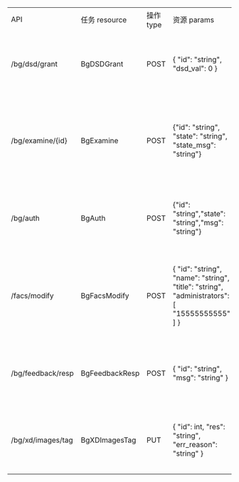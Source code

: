 <table>
   <tr>
      <td>API</td>
      <td>任务 resource </td>
      <td>操作 type </td>
      <td>资源 params </td>
      <td>说明</td>
      <td>发送消息</td>
   </tr>
   <tr>
      <td rowspan="1">/bg/dsd/grant</td>
      <td>BgDSDGrant</td>
      <td>POST</td>
      <td>{
  "id": "string",
  "dsd_val": 0
}</td>
      <td>赠送给id成功</td>
      <td> :white_check_mark: </td>
   </tr>
   <tr>
      <td rowspan="1">/bg/examine/{id}</td>
      <td>BgExamine</td>
      <td>POST</td>
      <td>{"id": "string", "state": "string", "state_msg": "string"} </td>
      <td>申请加入智能制造</td>
      <td> :white_check_mark: </td>
   </tr>
   <tr>
   <td rowspan="1">/bg/auth</td>
      <td>BgAuth</td>
      <td>POST</td>
      <td>{"id": "string","state": "string","msg": "string"}</td>
      <td>用户信息认证</td>
      <td> :white_check_mark: </td>
   </tr>
   <tr>
      <td rowspan="1">/facs/modify</td>
      <td>BgFacsModify</td>
      <td>POST</td>
      <td>{
  "id": "string",
  "name": "string",
  "title": "string",
  "administrators": [
    "15555555555"
  ]
}</td>
      <td>企业信息修改成功</td>
      <td> :white_check_mark: </td>
   </tr>
   <tr>
      <td rowspan="1">/bg/feedback/resp</td>
      <td>BgFeedbackResp</td>
      <td>POST</td>
      <td>{
  "id": "string",
  "msg": "string"
}</td>
      <td>用户反馈回复</td>
      <td> :white_check_mark: </td>
   </tr>
   <tr>
      <td rowspan="1">/bg/xd/images/tag</td>
      <td>BgXDImagesTag</td>
      <td>PUT</td>
      <td>{
  "id": int,
  "res": "string",
  "err_reason": "string"
}</td>
      <td>用户图片审核</td>
      <td> :white_check_mark: </td>
   </tr>
   
   
</table>